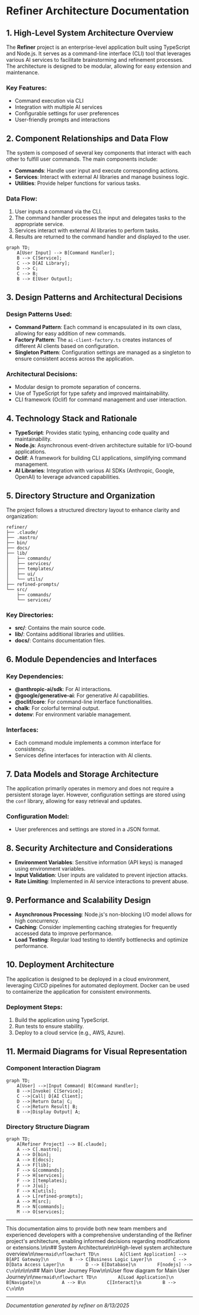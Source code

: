 <!---
This file was automatically generated by refiner
Generated on: 2025-08-13T05:58:30.629Z
Document type: architecture
Title: Architecture Documentation
References: .claude/settings.local.json, .mastro/analytics.json, lib/commands/config.d.ts, lib/commands/config.js, lib/utils/config.d.ts, lib/utils/config.js, refined-prompts/generative-prompt-2025-08-09T21-33-56-948Z.json, refined-prompts/generative-prompt-2025-08-09T21-38-47-439Z.json, src/commands/config.ts, src/utils/config.ts, bin/dev, bin/run, lib/index.d.ts, lib/index.js, lib/commands/brainstorm.d.ts, lib/commands/brainstorm.js, lib/commands/info.d.ts, lib/commands/info.js, lib/commands/refine.d.ts, lib/commands/refine.js

To prevent this file from being overwritten, add custom content
between the CUSTOM_START and CUSTOM_END markers below.
--->

# Refiner Architecture Documentation

## 1. High-Level System Architecture Overview

The **Refiner** project is an enterprise-level application built using TypeScript and Node.js. It serves as a command-line interface (CLI) tool that leverages various AI services to facilitate brainstorming and refinement processes. The architecture is designed to be modular, allowing for easy extension and maintenance.

### Key Features:
- Command execution via CLI
- Integration with multiple AI services
- Configurable settings for user preferences
- User-friendly prompts and interactions

## 2. Component Relationships and Data Flow

The system is composed of several key components that interact with each other to fulfill user commands. The main components include:

- **Commands**: Handle user input and execute corresponding actions.
- **Services**: Interact with external AI libraries and manage business logic.
- **Utilities**: Provide helper functions for various tasks.

### Data Flow:
1. User inputs a command via the CLI.
2. The command handler processes the input and delegates tasks to the appropriate service.
3. Services interact with external AI libraries to perform tasks.
4. Results are returned to the command handler and displayed to the user.

```mermaid
graph TD;
    A[User Input] --> B[Command Handler];
    B --> C[Service];
    C --> D[AI Library];
    D --> C;
    C --> B;
    B --> E[User Output];
```

## 3. Design Patterns and Architectural Decisions

### Design Patterns Used:
- **Command Pattern**: Each command is encapsulated in its own class, allowing for easy addition of new commands.
- **Factory Pattern**: The `ai-client-factory.ts` creates instances of different AI clients based on configuration.
- **Singleton Pattern**: Configuration settings are managed as a singleton to ensure consistent access across the application.

### Architectural Decisions:
- Modular design to promote separation of concerns.
- Use of TypeScript for type safety and improved maintainability.
- CLI framework (Oclif) for command management and user interaction.

## 4. Technology Stack and Rationale

- **TypeScript**: Provides static typing, enhancing code quality and maintainability.
- **Node.js**: Asynchronous event-driven architecture suitable for I/O-bound applications.
- **Oclif**: A framework for building CLI applications, simplifying command management.
- **AI Libraries**: Integration with various AI SDKs (Anthropic, Google, OpenAI) to leverage advanced capabilities.

## 5. Directory Structure and Organization

The project follows a structured directory layout to enhance clarity and organization:

```
refiner/
├── .claude/
├── .mastro/
├── bin/
├── docs/
├── lib/
│   ├── commands/
│   ├── services/
│   ├── templates/
│   ├── ui/
│   └── utils/
├── refined-prompts/
└── src/
    ├── commands/
    └── services/
```

### Key Directories:
- **src/**: Contains the main source code.
- **lib/**: Contains additional libraries and utilities.
- **docs/**: Contains documentation files.

## 6. Module Dependencies and Interfaces

### Key Dependencies:
- **@anthropic-ai/sdk**: For AI interactions.
- **@google/generative-ai**: For generative AI capabilities.
- **@oclif/core**: For command-line interface functionalities.
- **chalk**: For colorful terminal output.
- **dotenv**: For environment variable management.

### Interfaces:
- Each command module implements a common interface for consistency.
- Services define interfaces for interaction with AI clients.

## 7. Data Models and Storage Architecture

The application primarily operates in memory and does not require a persistent storage layer. However, configuration settings are stored using the `conf` library, allowing for easy retrieval and updates.

### Configuration Model:
- User preferences and settings are stored in a JSON format.

## 8. Security Architecture and Considerations

- **Environment Variables**: Sensitive information (API keys) is managed using environment variables.
- **Input Validation**: User inputs are validated to prevent injection attacks.
- **Rate Limiting**: Implemented in AI service interactions to prevent abuse.

## 9. Performance and Scalability Design

- **Asynchronous Processing**: Node.js's non-blocking I/O model allows for high concurrency.
- **Caching**: Consider implementing caching strategies for frequently accessed data to improve performance.
- **Load Testing**: Regular load testing to identify bottlenecks and optimize performance.

## 10. Deployment Architecture

The application is designed to be deployed in a cloud environment, leveraging CI/CD pipelines for automated deployment. Docker can be used to containerize the application for consistent environments.

### Deployment Steps:
1. Build the application using TypeScript.
2. Run tests to ensure stability.
3. Deploy to a cloud service (e.g., AWS, Azure).

## 11. Mermaid Diagrams for Visual Representation

### Component Interaction Diagram

```mermaid
graph TD;
    A[User] -->|Input Command| B[Command Handler];
    B -->|Invoke| C[Service];
    C -->|Call| D[AI Client];
    D -->|Return Data| C;
    C -->|Return Result| B;
    B -->|Display Output| A;
```

### Directory Structure Diagram

```mermaid
graph TD;
    A[Refiner Project] --> B[.claude];
    A --> C[.mastro];
    A --> D[bin];
    A --> E[docs];
    A --> F[lib];
    F --> G[commands];
    F --> H[services];
    F --> I[templates];
    F --> J[ui];
    F --> K[utils];
    A --> L[refined-prompts];
    A --> M[src];
    M --> N[commands];
    M --> O[services];
```

---

This documentation aims to provide both new team members and experienced developers with a comprehensive understanding of the Refiner project's architecture, enabling informed decisions regarding modifications or extensions.\n\n## System Architecture\n\nHigh-level system architecture overview\n\n```mermaid\nflowchart TD\n        A[Client Application] --> B[API Gateway]\n        B --> C[Business Logic Layer]\n        C --> D[Data Access Layer]\n        D --> E[Database]\n        F[nodejs] --> C\n```\n\n\n\n## Main User Journey Flow\n\nUser flow diagram for Main User Journey\n\n```mermaid\nflowchart TD\n        A[Load Application]\n        B[Navigate]\n        A --> B\n        C[Interact]\n        B --> C\n```\n\n

---

<!-- CUSTOM_START -->
<!-- Add your custom content here - it will be preserved during regeneration -->
<!-- CUSTOM_END -->

*Documentation generated by refiner on 8/13/2025*